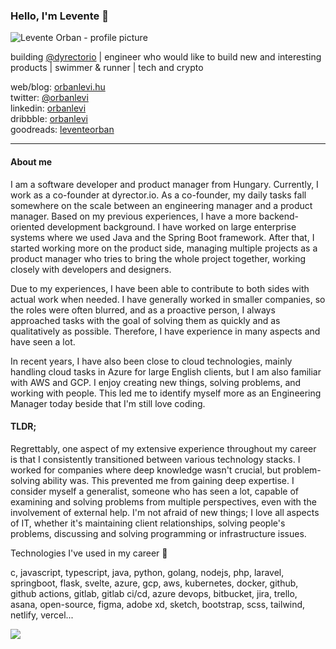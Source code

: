 ### Hello, I'm Levente 👋

![Levente Orban - profile picture](https://orbanlevi.hu/profile.png)

building [@dyrectorio](https://github.com/dyrector-io/dyrectorio/) | engineer who would like to build new and interesting products | swimmer & runner | tech and crypto

web/blog: [orbanlevi.hu](https://orbanlevi.hu)\
twitter: [@orbanlevi](https://twitter.com/orbanlevi)\
linkedin: [orbanlevi](https://www.linkedin.com/in/orbanlevi)\
dribbble: [orbanlevi](https://dribbble.com/orbanlevi)\
goodreads: [leventeorban](https://www.goodreads.com/user/show/133547358-levente-orban)

---

#### About me

I am a software developer and product manager from Hungary. Currently, I work as a co-founder at dyrector.io. As a co-founder, my daily tasks fall somewhere on the scale between an engineering manager and a product manager. Based on my previous experiences, I have a more backend-oriented development background. I have worked on large enterprise systems where we used Java and the Spring Boot framework. After that, I started working more on the product side, managing multiple projects as a product manager who tries to bring the whole project together, working closely with developers and designers.

Due to my experiences, I have been able to contribute to both sides with actual work when needed. I have generally worked in smaller companies, so the roles were often blurred, and as a proactive person, I always approached tasks with the goal of solving them as quickly and as qualitatively as possible. Therefore, I have experience in many aspects and have seen a lot.

In recent years, I have also been close to cloud technologies, mainly handling cloud tasks in Azure for large English clients, but I am also familiar with AWS and GCP. I enjoy creating new things, solving problems, and working with people. This led me to identify myself more as an Engineering Manager today beside that I'm still love coding.

#### TLDR;

Regrettably, one aspect of my extensive experience throughout my career is that I consistently transitioned between various technology stacks. I worked for companies where deep knowledge wasn't crucial, but problem-solving ability was. This prevented me from gaining deep expertise. I consider myself a generalist, someone who has seen a lot, capable of examining and solving problems from multiple perspectives, even with the involvement of external help. I'm not afraid of new things; I love all aspects of IT, whether it's maintaining client relationships, solving people's problems, discussing and solving programming or infrastructure issues.

Technologies I've used in my career 🦑

c, javascript, typescript, java, python, golang, nodejs, php, laravel, springboot, flask, svelte, azure, gcp, aws, kubernetes, docker, github, github actions, gitlab, gitlab ci/cd, azure devops, bitbucket, jira, trello, asana, open-source, figma, adobe xd, sketch, bootstrap, scss, tailwind, netlify, vercel...

![](https://komarev.com/ghpvc/?username=polaroi8d)
